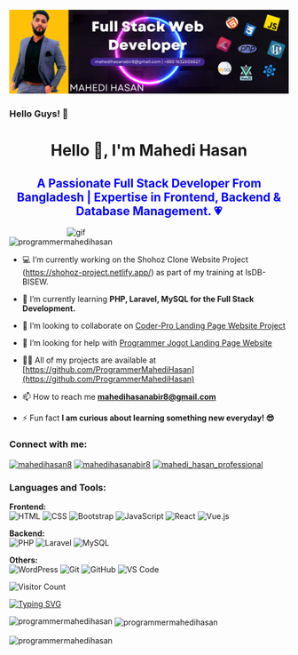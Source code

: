 ![logo](https://github.com/ProgrammerMahediHasan/ProgrammerMahediHasan/blob/main/Github%20Banner.png)

### Hello Guys! 👋
<h1 align="center">Hello 👋, I'm Mahedi Hasan</h1>
<h2 align="center">  <font color="blue">A Passionate Full Stack Developer From Bangladesh | Expertise in Frontend, Backend & Database Management. 💗</font></h2>



<img align="right" alt="gif" width="400" src="https://gist.githubusercontent.com/Prince-Shivaram/106aa0f37f016eda7ec65de5acb90471/raw/760aff1fe331f8a445d4573aa88fd2ec16e72b83/My-work.gif">





<p align="left"> <img src="https://komarev.com/ghpvc/?username=programmermahedihasan&label=Profile%20views&color=0e75b6&style=flat" alt="programmermahedihasan" /> </p>

- 💻 I’m currently working on the Shohoz Clone Website Project (https://shohoz-project.netlify.app/) as part of my training at IsDB-BISEW.
  
- 🌱 I’m currently learning **PHP, Laravel, MySQL for the Full Stack Development.**

- 👯 I’m looking to collaborate on [Coder-Pro Landing Page Website Project](https://coder-pro.netlify.app/)

- 🤝 I’m looking for help with [Programmer Jogot Landing Page Website](https://programmer-jogot.netlify.app/)

- 👨‍💻 All of my projects are available at [https://github.com/ProgrammerMahediHasan](https://github.com/ProgrammerMahediHasan)

- 📫 How to reach me **mahedihasanabir8@gmail.com**

- ⚡ Fun fact **I am curious about learning something new everyday! 😎**

<h3 align="left">Connect with me:</h3>
<p align="left">
<a href="https://linkedin.com/in/mahedihasan8" target="blank"><img align="center" src="https://raw.githubusercontent.com/rahuldkjain/github-profile-readme-generator/master/src/images/icons/Social/linked-in-alt.svg" alt="mahedihasan8" height="30" width="40" /></a>
<a href="https://fb.com/mahedihasanabir8" target="blank"><img align="center" src="https://raw.githubusercontent.com/rahuldkjain/github-profile-readme-generator/master/src/images/icons/Social/facebook.svg" alt="mahedihasanabir8" height="30" width="40" /></a>
<a href="https://instagram.com/mahedi_hasan_professional" target="blank"><img align="center" src="https://raw.githubusercontent.com/rahuldkjain/github-profile-readme-generator/master/src/images/icons/Social/instagram.svg" alt="mahedi_hasan_professional" height="30" width="40" /></a>
</p>

<h3 align="left">Languages and Tools:</h3>

**Frontend:**  
![HTML](https://img.shields.io/badge/HTML5-E34F26?style=flat&logo=html5&logoColor=white)
![CSS](https://img.shields.io/badge/CSS3-1572B6?style=flat&logo=css3&logoColor=white)
![Bootstrap](https://img.shields.io/badge/Bootstrap-563D7C?style=flat&logo=bootstrap&logoColor=white)
![JavaScript](https://img.shields.io/badge/JavaScript-F7DF1E?style=flat&logo=javascript&logoColor=black)
![React](https://img.shields.io/badge/React-20232A?style=flat&logo=react&logoColor=61DAFB)
![Vue.js](https://img.shields.io/badge/Vue.js-35495E?style=flat&logo=vue.js&logoColor=4FC08D)

**Backend:**  
![PHP](https://img.shields.io/badge/PHP-777BB4?style=flat&logo=php&logoColor=white)
![Laravel](https://img.shields.io/badge/Laravel-FF2D20?style=flat&logo=laravel&logoColor=white)
![MySQL](https://img.shields.io/badge/MySQL-005C84?style=flat&logo=mysql&logoColor=white)

**Others:**  
![WordPress](https://img.shields.io/badge/WordPress-21759B?style=flat&logo=wordpress&logoColor=white)
![Git](https://img.shields.io/badge/Git-F05032?style=flat&logo=git&logoColor=white)
![GitHub](https://img.shields.io/badge/GitHub-181717?style=flat&logo=github&logoColor=white)
![VS Code](https://img.shields.io/badge/VS%20Code-007ACC?style=flat&logo=visual-studio-code&logoColor=white)


![Visitor Count](https://komarev.com/ghpvc/?username=pollob-official&color=blue)  

[![Typing SVG](https://readme-typing-svg.herokuapp.com?size=22&duration=4000&color=FF0000&lines=Welcome+To+Web+Developer+World👩🏻‍💻;Open+to+Collaboration)](https://git.io/typing-svg)


<p><img align="left" src="https://github-readme-stats.vercel.app/api/top-langs?username=programmermahedihasan&show_icons=true&locale=en&layout=compact" alt="programmermahedihasan" /></p>

<p>&nbsp;<img align="center" src="https://github-readme-stats.vercel.app/api?username=programmermahedihasan&show_icons=true&locale=en" alt="programmermahedihasan" /></p>

<p><img align="center" src="https://github-readme-streak-stats.herokuapp.com/?user=programmermahedihasan&" alt="programmermahedihasan" /></p>
